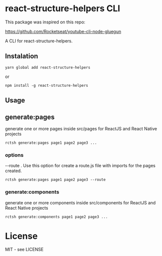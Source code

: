# react-structure-helpers CLI

This package was inspired on this repo:

https://github.com/Rocketseat/youtube-cli-node-gluegun

A CLI for react-structure-helpers. 

## Instalation

```
yarn global add react-structure-helpers
```
or

```
npm install -g react-structure-helpers
```
## Usage

## generate:pages

generate one or more pages inside src/pages for ReactJS and React Native projects

```
rctsh generate:pages page1 page2 page3 ...
```

### options

--route . Use this option for create a route.js file with imports for the pages created.

```
rctsh generate:pages page1 page2 page3 --route
```

### generate:components

generate one or more components inside src/components for ReactJS and React Native projects

```
rctsh generate:components page1 page2 page3 ...
```


# License

MIT - see LICENSE

